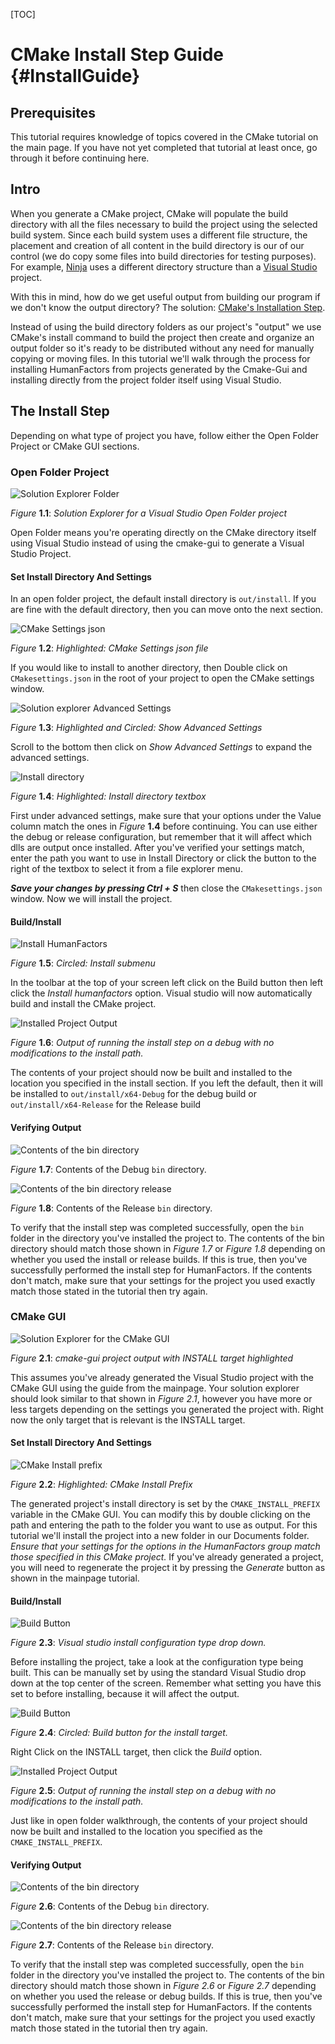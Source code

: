 
[TOC]

# CMake Install Step Guide {#InstallGuide}

## Prerequisites

This tutorial requires knowledge of topics covered in the CMake tutorial on the main page. 
If you have not yet completed that tutorial at least once, go through it before continuing here. 

## Intro

When you generate a CMake project, CMake will populate the build directory with all the files necessary to build the project using the selected build system. Since each build system uses a different file structure, the placement and creation of all content in the build directory is our of our control (we do copy some files into build directories for testing purposes). For example, [Ninja](https://ninja-build.org/) uses a different directory structure than a [Visual Studio](https://docs.microsoft.com/en-us/visualstudio/ide/solutions-and-projects-in-visual-studio?view=vs-2019) project.

 With this in mind, how do we get useful output from building our program if we don't know the output directory? The solution: [CMake's Installation Step](https://cmake.org/cmake/help/latest/command/install.html).

Instead of using the build directory folders as our project's "output" we use CMake's install command to build the project then create and organize an output folder so it's ready to be distributed without any need for manually copying or moving files. In this tutorial we'll walk through the process for installing HumanFactors from projects generated by the Cmake-Gui and installing directly from the project folder itself using Visual Studio.

## The Install Step

Depending on what type of project you have, follow either the Open Folder Project or CMake GUI sections.

### Open Folder Project

![Solution Explorer Folder](img/installguide/open_folder_solution_explorer.png)

*Figure* **1.1**: *Solution Explorer for a Visual Studio Open Folder project*

Open Folder means you're operating directly on the CMake directory itself using Visual Studio instead of using the cmake-gui to generate a Visual Studio Project. 

#### Set Install Directory And Settings

In an open folder project, the default install directory is `out/install`. If you are fine with the default directory, then you can move onto the next section.

![CMake Settings json](img/installguide/cmake_settings_json.png)

*Figure* **1.2**: *Highlighted: CMake Settings json file*

If you would like to install to another directory, then Double click on `CMakesettings.json` in the root of your project to open the CMake settings window.

![Solution explorer Advanced Settings](img/installguide/advanced_settings.png)

*Figure* **1.3**: *Highlighted and Circled: Show Advanced Settings*

Scroll to the bottom then click on *Show Advanced Settings* to expand the advanced settings.

![Install directory](img/installguide/install_directory.png)

*Figure* **1.4**:  *Highlighted: Install directory textbox*

First under advanced settings, make sure that your options under the Value column match the ones in *Figure* **1.4** before continuing. You can use either the debug or release configuration, but remember that it will affect which dlls are output once installed. After you've verified your settings match, enter the path you want to use in Install Directory or click the button to the right of the textbox to select it from a file explorer menu.

***Save your changes by pressing Ctrl + S*** then close the `CMakesettings.json` window. Now we will install the project.

#### Build/Install

![Install HumanFactors](img/installguide/install_humanfactors.png)

*Figure* **1.5**: *Circled: Install submenu*

In the toolbar at the top of your screen left click on the Build button then left click the *Install humanfactors* option. Visual studio will now automatically build and install the CMake project.

![Installed Project Output](img/installguide/output.png)

*Figure* **1.6**: *Output of running the install step on a debug with no modifications to the install path.*

The contents of your project should now be built and installed to the location you specified in the install section. If you left the default, then it will be installed to `out/install/x64-Debug` for the debug build or `out/install/x64-Release` for the Release build

#### Verifying Output

![Contents of the bin directory](img/installguide/install_directory_bin.png)

*Figure* **1.7**: Contents of the Debug `bin` directory.

![Contents of the bin directory release](img/installguide/release_build.png)

*Figure* **1.8**: Contents of the Release `bin` directory.

To verify that the install step was completed successfully, open the `bin` folder in the directory you've installed the project to.  The contents of the bin directory should match those shown in *Figure 1.7* or *Figure 1.8* depending on whether you used the install or release builds.  If this is true, then you've successfully performed the install step for HumanFactors. If the contents don't match,  make sure that your settings for the project you used exactly match those stated in the tutorial then try again.

### CMake GUI

![Solution Explorer for the CMake GUI](img/installguide/cmake_gui_solution_explorer.png)

*Figure* **2.1**: *cmake-gui project output with INSTALL target highlighted*

This assumes you've already generated the Visual Studio project with the CMake GUI using the guide from the mainpage. Your solution explorer should look similar to that shown in *Figure 2.1*, however you have more or less targets depending on the settings you generated the project with. Right now the only target that is relevant is the INSTALL target.

#### Set Install Directory And Settings

![CMake Install prefix](img/installguide/install_prefix.png)

*Figure* **2.2**: *Highlighted: CMake Install Prefix*

The generated project's install directory is set by the `CMAKE_INSTALL_PREFIX` variable in the CMake GUI. You can modify this by double clicking on the path and entering the path to the folder you want to use as output. For this tutorial we'll  install the project into a new folder in our Documents folder. *Ensure that your settings for the options in the HumanFactors group match those specified in this CMake project.* If you've already generated a project, you will need to regenerate the project it by pressing the *Generate* button as shown in the mainpage tutorial.

#### Build/Install

![Build Button](img/installguide/how_to_change_config.png)

*Figure* **2.3**: *Visual studio install configuration type drop down.*

Before installing the project, take a look at the configuration type being built. This can be manually set by using the standard Visual Studio drop down at the top center of the screen. Remember what setting you have this set to before installing, because it will affect the output. 

![Build Button](img/installguide/build_button_circled.png)

*Figure* **2.4**: *Circled: Build button for the install target.*

Right Click on the INSTALL target, then click the *Build* option.

![Installed Project Output](img/installguide/humanfactors_install_dir.png)

*Figure* **2.5**: *Output of running the install step on a debug with no modifications to the install path.*

Just like in open folder walkthrough, the contents of your project should now be built and installed to the location you specified as the `CMAKE_INSTALL_PREFIX`.

#### Verifying Output

![Contents of the bin directory](img/installguide/install_directory_bin.png)

*Figure* **2.6**: Contents of the Debug `bin` directory.

![Contents of the bin directory release](img/installguide/release_build.png)

*Figure* **2.7**: Contents of the Release `bin` directory. 

To verify that the install step was completed successfully, open the `bin` folder in the directory you've installed the project to.  The contents of the bin directory should match those shown in *Figure 2.6* or *Figure 2.7* depending on whether you used the release or debug builds. If this is true, then you've successfully performed the install step for HumanFactors. If the contents don't match,  make sure that your settings for the project you used exactly match those stated in the tutorial then try again.

